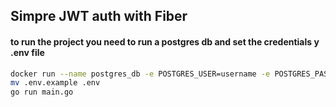 ## Simpre JWT auth with Fiber

#### to run the project you need to run a postgres db and set the credentials y .env file

```bash
docker run --name postgres_db -e POSTGRES_USER=username -e POSTGRES_PASSWORD=password -e POSTGRES_DB=super_db -p 5432:5432 -d postgres
mv .env.example .env
go run main.go
```

